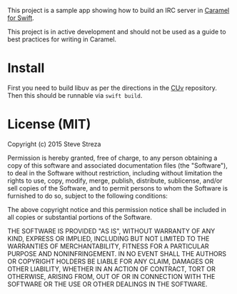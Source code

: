 This project is a sample app showing how to build an IRC server in [Caramel for Swift](https://github.com/CaramelForSwift/Caramel.git).

This project is in active development and should not be used as a guide to best practices for writing in Caramel.

# Install

First you need to build libuv as per the directions in the [CUv](https://github.com/CaramelForSwift/CUv) repository. Then this should be runnable via `swift build`.

# License (MIT) 

Copyright (c) 2015 Steve Streza

Permission is hereby granted, free of charge, to any person obtaining a copy
of this software and associated documentation files (the "Software"), to deal
in the Software without restriction, including without limitation the rights
to use, copy, modify, merge, publish, distribute, sublicense, and/or sell
copies of the Software, and to permit persons to whom the Software is
furnished to do so, subject to the following conditions:

The above copyright notice and this permission notice shall be included in
all copies or substantial portions of the Software.

THE SOFTWARE IS PROVIDED "AS IS", WITHOUT WARRANTY OF ANY KIND, EXPRESS OR
IMPLIED, INCLUDING BUT NOT LIMITED TO THE WARRANTIES OF MERCHANTABILITY,
FITNESS FOR A PARTICULAR PURPOSE AND NONINFRINGEMENT. IN NO EVENT SHALL THE
AUTHORS OR COPYRIGHT HOLDERS BE LIABLE FOR ANY CLAIM, DAMAGES OR OTHER
LIABILITY, WHETHER IN AN ACTION OF CONTRACT, TORT OR OTHERWISE, ARISING FROM,
OUT OF OR IN CONNECTION WITH THE SOFTWARE OR THE USE OR OTHER DEALINGS IN
THE SOFTWARE.
